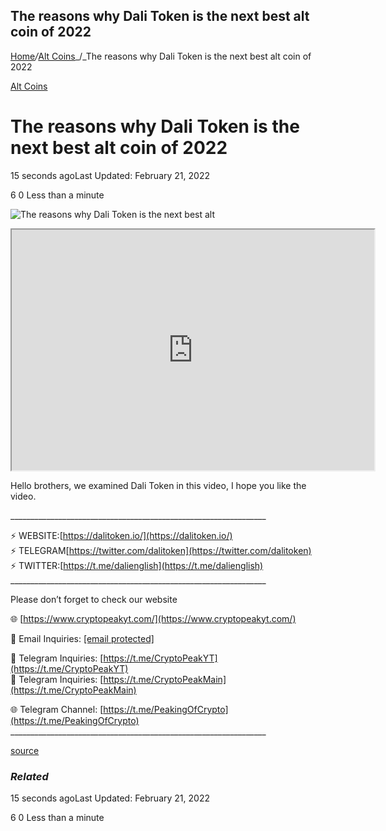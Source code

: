 ## The reasons why Dali Token is the next best alt coin of 2022

[Home](https://coinmarketdo.com/)_/_[Alt Coins](https://coinmarketdo.com/alt-coins/)_/_The reasons why Dali Token is the next best alt coin of 2022

[Alt Coins](https://coinmarketdo.com/alt-coins/)

The reasons why Dali Token is the next best alt coin of 2022
============================================================

15 seconds agoLast Updated: February 21, 2022

6 0 Less than a minute

![The reasons why Dali Token is the next best alt](https://cdn.hashnode.com/res/hashnode/image/upload/v1645419264139/anf98SWrS.jpeg)

<iframe width="580" height="385" src="https://www.youtube.com/embed/NQ8L_c2hZ78?rel=0&amp;cc_load_policy=1&amp;hl=en&amp;modestbranding=1"></iframe>  
  
Hello brothers, we examined Dali Token in this video, I hope you like the video.

\_\_\_\_\_\_\_\_\_\_\_\_\_\_\_\_\_\_\_\_\_\_\_\_\_\_\_\_\_\_\_\_\_\_\_\_\_\_\_\_\_\_\_\_\_\_\_\_\_\_\_\_\_\_\_\_\_\_\_\_\_\_\_\_

⚡ WEBSITE:[https://dalitoken.io/](https://dalitoken.io/)  
⚡ TELEGRAM[https://twitter.com/dalitoken](https://twitter.com/dalitoken)  
⚡ TWITTER:[https://t.me/dalienglish](https://t.me/dalienglish)  
\_\_\_\_\_\_\_\_\_\_\_\_\_\_\_\_\_\_\_\_\_\_\_\_\_\_\_\_\_\_\_\_\_\_\_\_\_\_\_\_\_\_\_\_\_\_\_\_\_\_\_\_\_\_\_\_\_\_\_\_\_\_\_\_

Please don’t forget to check our website

🌐 [https://www.cryptopeakyt.com/](https://www.cryptopeakyt.com/)

📩 Email Inquiries: [\[email protected\]](https://coinmarketdo.com/cdn-cgi/l/email-protection)

📲 Telegram Inquiries: [https://t.me/CryptoPeakYT](https://t.me/CryptoPeakYT)  
📲 Telegram Inquiries: [https://t.me/CryptoPeakMain](https://t.me/CryptoPeakMain)

🌐 Telegram Channel: [https://t.me/PeakingOfCrypto](https://t.me/PeakingOfCrypto)  
\_\_\_\_\_\_\_\_\_\_\_\_\_\_\_\_\_\_\_\_\_\_\_\_\_\_\_\_\_\_\_\_\_\_\_\_\_\_\_\_\_\_\_\_\_\_\_\_\_\_\_\_\_\_\_\_\_\_\_\_\_\_\_\_  
  
[source](https://www.youtube.com/watch?v=NQ8L_c2hZ78)

### _Related_

15 seconds agoLast Updated: February 21, 2022

6 0 Less than a minute